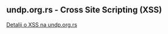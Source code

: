 ## undp.org.rs - Cross Site Scripting (XSS)

[Detalji o XSS na undp.org.rs](https://mikicaivosevic.github.ioundp-org-rs-xss.md)
